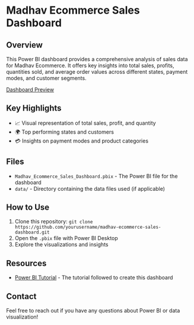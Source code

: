 # Madhav Ecommerce Sales Dashboard

## Overview
This Power BI dashboard provides a comprehensive analysis of sales data for Madhav Ecommerce. It offers key insights into total sales, profits, quantities sold, and average order values across different states, payment modes, and customer segments.

[Dashboard Preview](https://github.com/Sooraj1411/Power-Bi-Madhav-Ecommerce-Dashboard/blob/main/Screenshot%202024-08-09%20155257.png)

## Key Highlights
- 📈 Visual representation of total sales, profit, and quantity
- 🌍 Top performing states and customers
- 💳 Insights on payment modes and product categories

## Files
- `Madhav_Ecommerce_Sales_Dashboard.pbix` - The Power BI file for the dashboard
- `data/` - Directory containing the data files used (if applicable)

## How to Use
1. Clone this repository: `git clone https://github.com/yourusername/madhav-ecommerce-sales-dashboard.git`
2. Open the `.pbix` file with Power BI Desktop
3. Explore the visualizations and insights

## Resources
- [Power BI Tutorial](https://www.youtube.com/watch?v=6cV3OwFrOkk) - The tutorial followed to create this dashboard

## Contact
Feel free to reach out if you have any questions about Power BI or data visualization!
